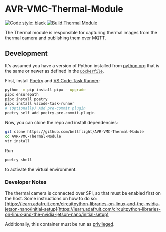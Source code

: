 # AVR-VMC-Thermal-Module

[![Code style: black](https://img.shields.io/badge/code%20style-black-000000.svg)](https://github.com/psf/black)
[![Build Thermal Module](https://github.com/bellflight/AVR-VMC-Thermal-Module/actions/workflows/build.yml/badge.svg)](https://github.com/bellflight/AVR-VMC-Thermal-Module/actions/workflows/build.yml)

The Thermal module is responsible for capturing thermal images from the thermal
camera and publishing them over MQTT.

## Development

It's assumed you have a version of Python installed from
[python.org](https://python.org) that is the same or newer as
defined in the [`Dockerfile`](Dockerfile).

First, install [Poetry](https://python-poetry.org/) and
[VS Code Task Runner](https://pypi.org/project/vscode-task-runner/):

```bash
python -m pip install pipx --upgrade
pipx ensurepath
pipx install poetry
pipx install vscode-task-runner
# (Optionally) Add pre-commit plugin
poetry self add poetry-pre-commit-plugin
```

Now, you can clone the repo and install dependencies:

```bash
git clone https://github.com/bellflight/AVR-VMC-Thermal-Module
cd AVR-VMC-Thermal-Module
vtr install
```

Run

```bash
poetry shell
```

to activate the virtual environment.

### Developer Notes

The thermal camera is connected over SPI, so that must be enabled first on the host.
Some instructions on how to do so:
[https://learn.adafruit.com/circuitpython-libraries-on-linux-and-the-nvidia-jetson-nano/initial-setup](https://learn.adafruit.com/circuitpython-libraries-on-linux-and-the-nvidia-jetson-nano/initial-setup)

Additionally, this container must be run as
[privileged](https://docs.docker.com/engine/reference/run/#runtime-privilege-and-linux-capabilities).
